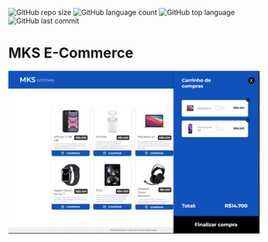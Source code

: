 ![GitHub repo size](https://img.shields.io/github/repo-size/LucasHARosa/MKS_SISTEMAS)
![GitHub language count](https://img.shields.io/github/languages/count/LucasHARosa/MKS_SISTEMAS)
![GitHub top language](https://img.shields.io/github/languages/top/LucasHARosa/MKS_SISTEMAS)
![GitHub last commit](https://img.shields.io/github/last-commit/LucasHARosa/MKS_SISTEMAS)
# MKS E-Commerce


<p align="center">
    <img  src="./imagens/home.png" alt="">
</p>

